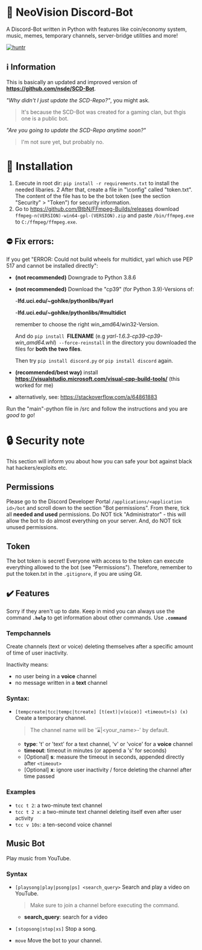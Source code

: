 # 🤖 NeoVision Discord-Bot
A Discord-Bot written in Python with features like coin/economy system, music, memes, temporary channels, server-bridge utilities and more!

[![huntr](https://cdn.huntr.dev/huntr_security_badge.svg)](https://huntr.dev)

## ℹ️ Information
This is basically an updated and improved version of **https://github.com/nsde/SCD-Bot**.

*"Why didn't I just update the SCD-Repo?"*, you might ask.
> It's because the SCD-Bot was created for a gaming clan, but thgis one is a public bot.

*"Are you going to update the SCD-Repo anytime soon?"*

> I'm not sure yet, but probably no.

# 🔨 Installation
1. Execute in root dir: `pip install -r requirements.txt` to install the needed libaries.
2  After that, create a file in "\config" called "token.txt". The content of the file has to be the bot token (see the section "Security" > "Token") for security information.
3. Go to https://github.com/BtbN/FFmpeg-Builds/releases download `ffmpeg-n(VERSION)-win64-gpl-(VERSION).zip` and paste `/bin/ffmpeg.exe` to `C:/ffmpeg/ffmpeg.exe`.

## ⛔ Fix errors:
If you get "ERROR: Could not build wheels for multidict, yarl which use PEP 517 and cannot be installed directly":
- __(not recommended)__ Downgrade to Python 3.8.6 
- __(not recommended)__ Download the "cp39" (for Python 3.9)-Versions of:

    -**lfd.uci.edu/~gohlke/pythonlibs/#yarl**

    -**lfd.uci.edu/~gohlke/pythonlibs/#multidict**

    remember to choose the right win_amd64/win32-Version.

    And do `pip install `**FILENAME** (e.g *yarl-1.6.3-cp39-cp39-win_amd64.whl*)` --force-reinstall` in the directory you downloaded the files for **both the two files**. 

    Then try `pip install discord.py` or `pip install discord` again.

- __(recommended/best way)__ install **https://visualstudio.microsoft.com/visual-cpp-build-tools/** (this worked for me)

- alternatively, see: https://stackoverflow.com/a/64861883

Run the "main"-python file in /src and follow the instructions and you are *good to go*!


# 🔒 Security note
This section will inform you about how you can safe your bot against black hat hackers/exploits etc.

## Permissions
Please go to the Discord Developer Portal `/applications/<application id>/bot` and scroll down to the section "Bot permissions". From there, tick all **needed and used** permissions. Do NOT tick "Administrator" - this will allow the bot to do almost everything on your server. And, do NOT tick unused permissions.

## Token
The bot token is secret! Everyone with access to the token can execute everything allowed to the bot (see "Permissions"). Therefore, remember to put the token.txt in the `.gitignore`, if you are using Git.

## ✔️ Features
Sorry if they aren't up to date. Keep in mind you can always use the command **`.help`** to get information about other commands. Use **`.command`**

### Tempchannels
Create channels (text or voice) deleting themselves after a specific amount of time of user inactivity.

Inactivity means:
- no user being in a **voice** channel
- no message written in a **text** channel

### Syntax:
- `[tempcreate|tcc|tempc|tcreate] [t(ext)|v(oice)] <timeout>(s) (x)`
  Create a temporary channel. 
  > The channel name will be '⌛|<your_name>-<timeout>' by default.
  
  
  - **type**: 't' or 'text' for a text channel, 'v' or 'voice' for a **voice** channel
  - **timeout**: timeout in minutes (or append a 's' for seconds)
  - [Optional] **s**: measure the timeout in seconds, appended directly after `<timeout>`
  - [Optional] **x**: ignore user inactivity / force deleting the channel after time passed

### Examples
- `tcc t 2`: a two-minute text channel
- `tcc t 2 x`: a two-minute text channel deleting itself even after user activity  
- `tcc v 10s`: a ten-second voice channel 


## Music Bot
Play music from YouTube.

### Syntax
- `[playsong|play|psong|ps] <search_query>`
  Search and play a video on YouTube.
  > Make sure to join a channel before executing the command.
  
  
  - **search_query**: search for a video

- `[stopsong|stop|xs]`
  Stop a song.

- `move`
  Move the bot to your channel.
